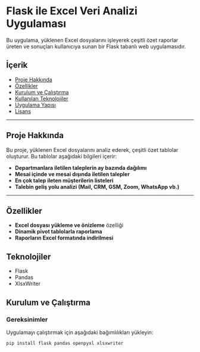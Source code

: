 # Flask ile Excel Veri Analizi Uygulaması

Bu uygulama, yüklenen Excel dosyalarını işleyerek çeşitli özet raporlar üreten ve sonuçları kullanıcıya sunan bir Flask tabanlı web uygulamasıdır.

## İçerik

- [Proje Hakkında](#proje-hakkında)
- [Özellikler](#özellikler)
- [Kurulum ve Çalıştırma](#kurulum-ve-çalıştırma)
- [Kullanılan Teknolojiler](#kullanılan-teknolojiler)
- [Uygulama Yapısı](#uygulama-yapısı)
- [Lisans](#lisans)

---

## Proje Hakkında

Bu proje, yüklenen Excel dosyalarını analiz ederek, çeşitli özet tablolar oluşturur. Bu tablolar aşağıdaki bilgileri içerir:

- **Departmanlara iletilen taleplerin ay bazında dağılımı**
- **Mesai içinde ve mesai dışında iletilen talepler**
- **En çok talep ileten müşterilerin listeleri**
- **Talebin geliş yolu analizi (Mail, CRM, GSM, Zoom, WhatsApp vb.)**

---

## Özellikler

- **Excel dosyası yükleme ve önizleme** özelliği
- **Dinamik pivot tablolarla raporlama**
- **Raporların Excel formatında indirilmesi**

## Teknolojiler

- Flask
- Pandas
- XlsxWriter

## Kurulum ve Çalıştırma

### Gereksinimler

Uygulamayı çalıştırmak için aşağıdaki bağımlılıkları yükleyin:

```bash
pip install flask pandas openpyxl xlsxwriter

